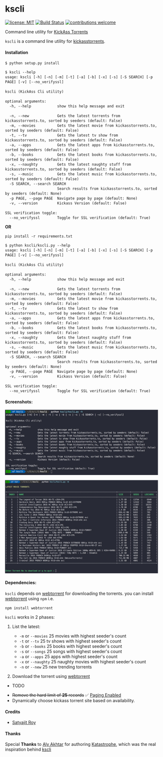 # kscli

[![license: MIT](https://img.shields.io/github/license/mashape/apistatus.svg)](https://github.com/kodelint/kscli/blob/master/LICENSE.md)
[![Build Status](https://travis-ci.org/kodelint/kscli.png?branch=master)](https://travis-ci.org/kodelint/kscli.svg?branch=master)
[![contributions welcome](https://img.shields.io/badge/contributions-welcome-brightgreen.svg?style=flat)](https://github.com/kodelint/kscli/blob/master/CONTRIBUTING.md)

Command line utility for [KickAss Torrents](http://kickasstorrents.to)

`kscli` is a command line utility for [kickasstorrents](http://kickasstorrents.to).

#### Installation

```
$ python setup.py install
```
```
$ kscli --help
usage: kscli [-h] [-n] [-m] [-t] [-a] [-b] [-x] [-s] [-S SEARCH] [-p PAGE] [-v] [--no_verifyssl]

kscli (KickAss Cli utility)

optional arguments:
  -h, --help            show this help message and exit

  -n, --new             Gets the latest torrents from kickasstorrents.to, sorted by seeders (default: False)
  -m, --movies          Gets the latest movie from kickasstorrents.to, sorted by seeders (default: False)
  -t, --tv              Gets the latest tv show from kickasstorrents.to, sorted by seeders (default: False)
  -a, --apps            Gets the latest apps from kickasstorrents.to, sorted by seeders (default: False)
  -b, --books           Gets the latest books from kickasstorrents.to, sorted by seeders (default: False)
  -x, --naughty         Gets the latest naughty stuff from kickasstorrents.to, sorted by seeders (default: False)
  -s, --music           Gets the latest music from kickasstorrents.to, sorted by seeders (default: False)
  -S SEARCH, --search SEARCH
                        Search results from kickasstorrents.to, sorted by seeders (default: None)
  -p PAGE, --page PAGE  Navigate page by page (default: None)
  -v, --version         Kickass Version (default: False)

SSL verification toggle:
  --no_verifyssl        Toggle for SSL verification (default: True)
```

**OR**

```
pip install -r requirements.txt
```

```
$ python kscli/kscli.py --help
usage: kscli [-h] [-n] [-m] [-t] [-a] [-b] [-x] [-s] [-S SEARCH] [-p PAGE] [-v] [--no_verifyssl]

kscli (KickAss Cli utility)

optional arguments:
  -h, --help            show this help message and exit

  -n, --new             Gets the latest torrents from kickasstorrents.to, sorted by seeders (default: False)
  -m, --movies          Gets the latest movie from kickasstorrents.to, sorted by seeders (default: False)
  -t, --tv              Gets the latest tv show from kickasstorrents.to, sorted by seeders (default: False)
  -a, --apps            Gets the latest apps from kickasstorrents.to, sorted by seeders (default: False)
  -b, --books           Gets the latest books from kickasstorrents.to, sorted by seeders (default: False)
  -x, --naughty         Gets the latest naughty stuff from kickasstorrents.to, sorted by seeders (default: False)
  -s, --music           Gets the latest music from kickasstorrents.to, sorted by seeders (default: False)
  -S SEARCH, --search SEARCH
                        Search results from kickasstorrents.to, sorted by seeders (default: None)
  -p PAGE, --page PAGE  Navigate page by page (default: None)
  -v, --version         Kickass Version (default: False)

SSL verification toggle:
  --no_verifyssl        Toggle for SSL verification (default: True)
```

#### Screenshots:

![Alt text](screenshots/help.jpg "kscli help")

![Alt text](screenshots/movies.jpg "Gets latest movies")

#### Dependencies:

`kscli` depends on [webtorrent](https://github.com/feross/webtorrent.git) for downloading the torrents. you can install [webtorrent](https://github.com/feross/webtorrent.git) using `npm` i.e.

```
npm install webtorrent
```

`kscli` works in 2 phases:
   1. List the latest:
       - `-m` or `--movies` 25 movies with highest seeder's count
       - `-t` or `--tv` 25 tv shows with highest seeder's count
       - `-b` or `--books` 25 books with highest seeder's count
       - `-s` or `--songs` 25 songs with highest seeder's count
       - `-a` or `--apps` 25 apps with highest seeder's count
       - `-x` or `--naughty` 25 naughty movies with highest seeder's count
       - `-n` or `--new` 25 new trending torrents  


   2. Download the torrent using [webtorrent](https://github.com/feross/webtorrent.git)


* TODO
 - ~~Remove the hard limit of **25** records~~ :white_check_mark: [Paging Enabled](https://github.com/kodelint/kscli/commit/5bea2f6961733b4a4065fb28551feee92599131f)
 - Dynamically choose kickass torrent site based on availability.


 #### Credits
 * [Satyajit Roy](kodelint@gmail.com)

 #### Thanks

 Special **Thanks** to [Aly Akhtar](https://github.com/alyakhtar) for authoring [Katastrophe](https://github.com/alyakhtar/Katastrophe.git), which was the real inspiration behind [kscli](https://github.com/kodelint/kscli.git)
